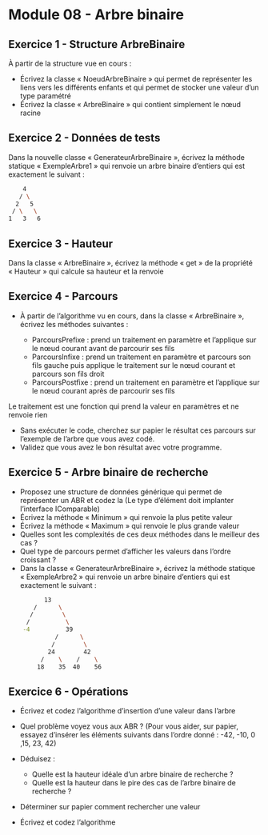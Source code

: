 # Module 08 - Arbre binaire

## Exercice 1 - Structure ArbreBinaire

À partir de la structure vue en cours :

- Écrivez la classe « NoeudArbreBinaire » qui permet de représenter les liens vers les différents enfants et qui permet de stocker une valeur d’un type paramétré
- Écrivez la classe « ArbreBinaire » qui contient simplement le nœud racine

## Exercice 2 - Données de tests

Dans la nouvelle classe « GenerateurArbreBinaire », écrivez la méthode statique « ExempleArbre1 » qui renvoie un arbre binaire d’entiers qui est exactement le suivant :

```bash
    4
   / \
  2   5
 / \   \
1   3   6
```

## Exercice 3 - Hauteur

Dans la classe « ArbreBinaire », écrivez la méthode « get » de la propriété « Hauteur » qui calcule sa hauteur et la renvoie 


## Exercice 4 - Parcours

- À partir de l’algorithme vu en cours, dans la classe « ArbreBinaire », écrivez les méthodes suivantes :

  - ParcoursPrefixe : prend un traitement en paramètre et l’applique sur le nœud courant avant de parcourir ses fils
  - ParcoursInfixe : prend un traitement en paramètre et parcours son fils gauche puis applique le traitement sur le nœud courant et parcours son fils droit
  - ParcoursPostfixe : prend un traitement en paramètre et l’applique sur le nœud courant après de parcourir ses fils

Le traitement est une fonction qui prend la valeur en paramètres et ne renvoie rien

- Sans exécuter le code, cherchez sur papier le résultat ces parcours sur l’exemple de l’arbre que vous avez codé.
- Validez que vous avez le bon résultat avec votre programme.

## Exercice 5 - Arbre binaire de recherche

- Proposez une structure de données générique qui permet de représenter un ABR et codez la
(Le type d’élément doit implanter l’interface IComparable<TypeElement>)
- Écrivez la méthode « Minimum » qui renvoie la plus petite valeur
- Écrivez la méthode « Maximum » qui renvoie le plus grande valeur
- Quelles sont les complexités de ces deux méthodes dans le meilleur des cas ?
- Quel type de parcours permet d’afficher les valeurs dans l’ordre croissant ?
- Dans la classe « GenerateurArbreBinaire », écrivez la méthode statique « ExempleArbre2 » qui renvoie un arbre binaire d’entiers qui est exactement le suivant :

```bash
          13
       /      \
      /        \
     /          \
    -4          39
             /      \
            /        \
           24        42
         /    \    /    \
        18    35  40    56
```

## Exercice 6 - Opérations

- Écrivez et codez l’algorithme d’insertion d’une valeur dans l’arbre
- Quel problème voyez vous aux ABR ? (Pour vous aider, sur papier, essayez d’insérer les éléments suivants dans l’ordre donné : -42, -10, 0 ,15, 23, 42)
- Déduisez :

  - Quelle est la hauteur idéale d’un arbre binaire de recherche ?
  - Quelle est la hauteur dans le pire des cas de l’arbre binaire de recherche ?
- Déterminer sur papier comment rechercher une valeur
- Écrivez et codez l’algorithme
